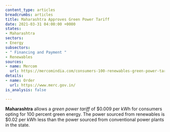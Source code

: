 ```yaml
---
content_type: articles
breadcrumbs: articles
title: Maharashtra Approves Green Power Tariff
date: 2021-03-31 04:00:00 +0000
states:
- Maharashtra
sectors:
- Energy
subsectors:
- " Financing and Payment "
- Renewables
sources:
- name: Mercom
  url: https://mercomindia.com/consumers-100-renewables-green-power-tariff/
details:
- name: Order
  url: https://www.merc.gov.in/
is_analysis: false

---
```

**Maharashtra** allows a _green power tariff_ of $0.009 per kWh for consumers opting for 100 percent green energy. The power sourced from renewables is $0.02 per kWh less than the power sourced from conventional power plants in the state.